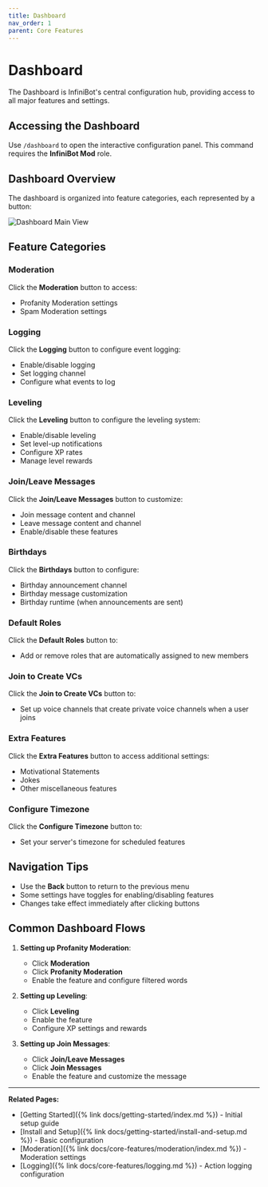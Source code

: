 ```yaml
---
title: Dashboard
nav_order: 1
parent: Core Features
---
```


# Dashboard

The Dashboard is InfiniBot's central configuration hub, providing access to all major features and settings.

## Accessing the Dashboard

Use `/dashboard` to open the interactive configuration panel. This command requires the **InfiniBot Mod** role.

## Dashboard Overview

The dashboard is organized into feature categories, each represented by a button:

![Dashboard Main View](https://example.com/dashboard.png)

## Feature Categories

### Moderation

Click the **Moderation** button to access:
- Profanity Moderation settings
- Spam Moderation settings

### Logging

Click the **Logging** button to configure event logging:
- Enable/disable logging
- Set logging channel
- Configure what events to log

### Leveling

Click the **Leveling** button to configure the leveling system:
- Enable/disable leveling
- Set level-up notifications
- Configure XP rates
- Manage level rewards

### Join/Leave Messages

Click the **Join/Leave Messages** button to customize:
- Join message content and channel
- Leave message content and channel
- Enable/disable these features

### Birthdays

Click the **Birthdays** button to configure:
- Birthday announcement channel
- Birthday message customization
- Birthday runtime (when announcements are sent)

### Default Roles

Click the **Default Roles** button to:
- Add or remove roles that are automatically assigned to new members

### Join to Create VCs

Click the **Join to Create VCs** button to:
- Set up voice channels that create private voice channels when a user joins

### Extra Features

Click the **Extra Features** button to access additional settings:
- Motivational Statements
- Jokes
- Other miscellaneous features

### Configure Timezone

Click the **Configure Timezone** button to:
- Set your server's timezone for scheduled features

## Navigation Tips

- Use the **Back** button to return to the previous menu
- Some settings have toggles for enabling/disabling features
- Changes take effect immediately after clicking buttons

## Common Dashboard Flows

1. **Setting up Profanity Moderation**:
   - Click **Moderation**
   - Click **Profanity Moderation**
   - Enable the feature and configure filtered words

2. **Setting up Leveling**:
   - Click **Leveling**
   - Enable the feature
   - Configure XP settings and rewards

3. **Setting up Join Messages**:
   - Click **Join/Leave Messages**
   - Click **Join Messages**
   - Enable the feature and customize the message

---

**Related Pages:**
- [Getting Started]({% link docs/getting-started/index.md %}) - Initial setup guide
- [Install and Setup]({% link docs/getting-started/install-and-setup.md %}) - Basic configuration
- [Moderation]({% link docs/core-features/moderation/index.md %}) - Moderation settings
- [Logging]({% link docs/core-features/logging.md %}) - Action logging configuration
